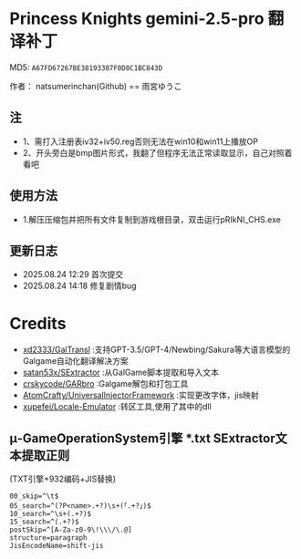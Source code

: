 # Princess Knights gemini-2.5-pro 翻译补丁 

MD5: `A67FD67267BE38193307F0D8C1BC843D`

作者： natsumerinchan(Github) == 雨宮ゆうこ

## 注
- 1、需打入注册表iv32+iv50.reg否则无法在win10和win11上播放OP
- 2、开头旁白是bmp图片形式，我翻了但程序无法正常读取显示，自己对照着看吧

## 使用方法
- 1.解压压缩包并把所有文件复制到游戏根目录，双击运行pRIkNI_CHS.exe

## 更新日志
- 2025.08.24 12:29 首次提交
- 2025.08.24 14:18 修复剧情bug

# Credits

- [xd2333/GalTransl](https://github.com/xd2333/GalTransl.git) :支持GPT-3.5/GPT-4/Newbing/Sakura等大语言模型的Galgame自动化翻译解决方案
- [satan53x/SExtractor](https://github.com/satan53x/SExtractor.git) :从GalGame脚本提取和导入文本
- [crskycode/GARbro](https://github.com/crskycode/GARbro) :Galgame解包和打包工具
- [AtomCrafty/UniversalInjectorFramework](https://github.com/AtomCrafty/UniversalInjectorFramework.git) :实现更改字体，jis映射
- [xupefei/Locale-Emulator](https://github.com/xupefei/Locale-Emulator.git) :转区工具,使用了其中的dll

## μ-GameOperationSystem引擎 *.txt SExtractor文本提取正则
(TXT引擎+932编码+JIS替换)
```
00_skip=^\t$
05_search=^(?P<name>.+?)\s+(「.+?」)$
10_search=^\s+(.+?)$
15_search=^(.+?)$
postSkip=^[A-Za-z0-9\!\\\/\.@]
structure=paragraph
JisEncodeName=shift-jis
```
